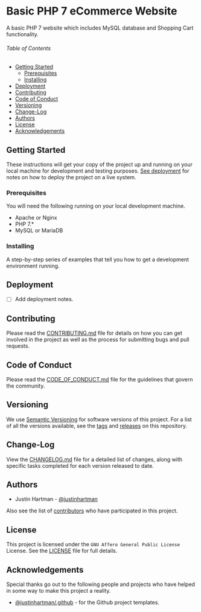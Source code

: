 # Basic PHP 7 eCommerce Website

A basic PHP 7 website which includes MySQL database and Shopping Cart functionality.

###### Table of Contents

<!-- TOC START min:2 max:5 link:true update:true -->
- [Getting Started](#getting-started)
  - [Prerequisites](#prerequisites)
  - [Installing](#installing)
- [Deployment](#deployment)
- [Contributing](#contributing)
- [Code of Conduct](#code-of-conduct)
- [Versioning](#versioning)
- [Change-Log](#change-log)
- [Authors](#authors)
- [License](#license)
- [Acknowledgements](#acknowledgements)

<!-- TOC END -->

## Getting Started

These instructions will get your copy of the project up and running on your
local machine for development and testing purposes. [See deployment][deploy]
for notes on how to deploy the project on a live system.

### Prerequisites

You will need the following running on your local development machine.

- Apache or Nginx
- PHP 7.*
- MySQL or MariaDB

### Installing

A step-by-step series of examples that tell you how to get a development
environment running.

## Deployment

- [ ] Add deployment notes.

## Contributing

Please read the [CONTRIBUTING.md][CONTRIBUTING] file for details on how you
can get involved in the project as well as the process for submitting bugs
and pull requests.

## Code of Conduct

Please read the [CODE_OF_CONDUCT.md][COC] file for the guidelines that govern
the community.

## Versioning

We use [Semantic Versioning][semver] for software versions of this project.
For a list of all the versions available, see the [tags][tags] and
[releases][releases] on this repository.

## Change-Log

View the [CHANGELOG.md][changelog] file for a detailed list of changes,
along with specific tasks completed for each version released to date.

## Authors

- Justin Hartman - [@justinhartman][author-1]

Also see the list of [contributors][contribs] who have participated in this
project.

## License

This project is licensed under the `GNU Affero General Public License` License. 
See the [LICENSE][license] file for full details.

## Acknowledgements

Special thanks go out to the following people and projects who have helped in
some way to make this project a reality.

- [@justinhartman/.github][.github] - for the Github project templates.

[deploy]: #deployment
[CONTRIBUTING]: CONTRIBUTING.md
[COC]: CODE_OF_CONDUCT.md
[license]: LICENSE
[changelog]: CHANGELOG.md
[semver]: http://semver.org
[tags]: https://github.com/justinhartman/basic-php7-ecom-site/tags
[releases]: https://github.com/justinhartman/basic-php7-ecom-site/releases
[contribs]: https://github.com/justinhartman/basic-php7-ecom-site/contributors
[author-1]: https://github.com/justinhartman
[.github]: https://github.com/justinhartman/.github
